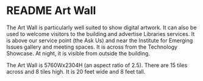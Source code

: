 # README Art Wall

The Art Wall is particularly well suited to show digital artwork. It can also be used to welcome visitors to the building and advertise Libraries services. It is above our service point (the Ask Us) and near the Institute for Emerging Issues gallery and meeting spaces. It is across from the Technology Showcase. At night, it is visible from outside the building.

The Art Wall is 5760Wx2304H (an aspect ratio of 2.5). There are 15 tiles across and 8 tiles high. It is 20 feet wide and 8 feet tall.